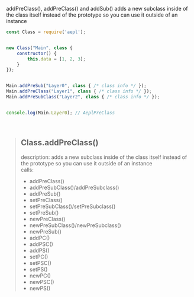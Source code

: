 addPreClass(), addPreClass() and addSub() adds a new subclass inside of the class itself instead of the prototype so you can use it outside of an instance
```js
const Class = require('aepl');


new Class("Main", class {
    constructor() {
        this.data = [1, 2, 3];
    }
});


Main.addPreSub("Layer0", class { /* class info */ });
Main.addPreClass("Layer1", class { /* class info */ });
Main.addPreSubClass("Layer2", class { /* class info */ });


console.log(Main.Layer0); // AeplPreClass
```

<br>

> ## Class.addPreClass()
> description: adds a new subclass inside of the class itself instead of the prototype so you can use it outside of an instance<br>
> calls:
> - addPreClass()
> - addPreSubClass()/addPreSubclass()
> - addPreSub()
> - setPreClass()
> - setPreSubClass()/setPreSubclass()
> - setPreSub()
> - newPreClass()
> - newPreSubClass()/newPreSubclass()
> - newPreSub()
> - addPC()
> - addPSC()
> - addPS()
> - setPC()
> - setPSC()
> - setPS()
> - newPC()
> - newPSC()
> - newPS()